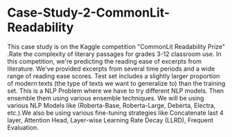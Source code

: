 # Case-Study-2-CommonLit-Readability
This case study is on the Kaggle competition "CommonLit Readability Prize" .Rate the complexity of literary passages for grades 3-12 classroom use.
In this competition, we're predicting the reading ease of excerpts from literature. We've provided excerpts from several time periods and a wide range of reading ease scores. 
Test set includes a slightly larger proportion of modern texts (the type of texts we want to generalize to) than the training set.
This is a NLP Problem where we have to try different NLP models. Then ensemble them using various ensemble techniques.
We will be using various NLP Models like (Roberta-Base, Roberta-Large, Deberta, Electra, etc.).We also be using various fine-tuning strategies like 
Concatenate last 4 layer, Attention Head, Layer-wise Learning Rate Decay (LLRD), Frequent Evaluation.
